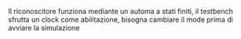 Il riconoscitore funziona mediante un automa a stati finiti, il testbench sfrutta un clock come abilitazione,
bisogna cambiare il mode prima di avviare la simulazione
